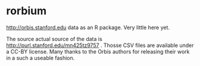 rorbium
=======

http://orbis.stanford.edu data as an R package. Very little here yet.

The source actual source of the data is http://purl.stanford.edu/mn425tz9757 . Thosse CSV files are available under a CC-BY license. Many thanks to the Orbis authors for releasing their work in a such a useable fashion.



